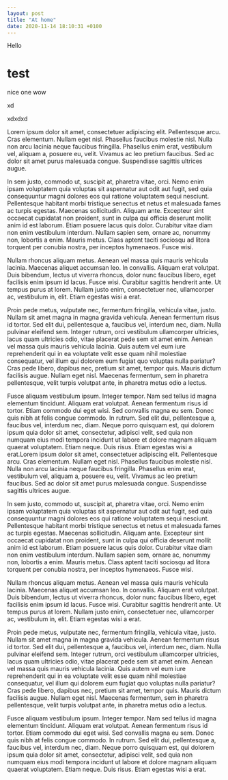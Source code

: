 ```yaml
---
layout: post
title: "At home"
date: 2020-11-14 18:10:31 +0100
---
```


Hello

# test

nice one wow

xd

xdxdxd

Lorem ipsum dolor sit amet, consectetuer adipiscing elit. Pellentesque arcu. Cras elementum. Nullam eget nisl. Phasellus faucibus molestie nisl. Nulla non arcu lacinia neque faucibus fringilla. Phasellus enim erat, vestibulum vel, aliquam a, posuere eu, velit. Vivamus ac leo pretium faucibus. Sed ac dolor sit amet purus malesuada congue. Suspendisse sagittis ultrices augue.

In sem justo, commodo ut, suscipit at, pharetra vitae, orci. Nemo enim ipsam voluptatem quia voluptas sit aspernatur aut odit aut fugit, sed quia consequuntur magni dolores eos qui ratione voluptatem sequi nesciunt. Pellentesque habitant morbi tristique senectus et netus et malesuada fames ac turpis egestas. Maecenas sollicitudin. Aliquam ante. Excepteur sint occaecat cupidatat non proident, sunt in culpa qui officia deserunt mollit anim id est laborum. Etiam posuere lacus quis dolor. Curabitur vitae diam non enim vestibulum interdum. Nullam sapien sem, ornare ac, nonummy non, lobortis a enim. Mauris metus. Class aptent taciti sociosqu ad litora torquent per conubia nostra, per inceptos hymenaeos. Fusce wisi.

Nullam rhoncus aliquam metus. Aenean vel massa quis mauris vehicula lacinia. Maecenas aliquet accumsan leo. In convallis. Aliquam erat volutpat. Duis bibendum, lectus ut viverra rhoncus, dolor nunc faucibus libero, eget facilisis enim ipsum id lacus. Fusce wisi. Curabitur sagittis hendrerit ante. Ut tempus purus at lorem. Nullam justo enim, consectetuer nec, ullamcorper ac, vestibulum in, elit. Etiam egestas wisi a erat.

Proin pede metus, vulputate nec, fermentum fringilla, vehicula vitae, justo. Nullam sit amet magna in magna gravida vehicula. Aenean fermentum risus id tortor. Sed elit dui, pellentesque a, faucibus vel, interdum nec, diam. Nulla pulvinar eleifend sem. Integer rutrum, orci vestibulum ullamcorper ultricies, lacus quam ultricies odio, vitae placerat pede sem sit amet enim. Aenean vel massa quis mauris vehicula lacinia. Quis autem vel eum iure reprehenderit qui in ea voluptate velit esse quam nihil molestiae consequatur, vel illum qui dolorem eum fugiat quo voluptas nulla pariatur? Cras pede libero, dapibus nec, pretium sit amet, tempor quis. Mauris dictum facilisis augue. Nullam eget nisl. Maecenas fermentum, sem in pharetra pellentesque, velit turpis volutpat ante, in pharetra metus odio a lectus.

Fusce aliquam vestibulum ipsum. Integer tempor. Nam sed tellus id magna elementum tincidunt. Aliquam erat volutpat. Aenean fermentum risus id tortor. Etiam commodo dui eget wisi. Sed convallis magna eu sem. Donec quis nibh at felis congue commodo. In rutrum. Sed elit dui, pellentesque a, faucibus vel, interdum nec, diam. Neque porro quisquam est, qui dolorem ipsum quia dolor sit amet, consectetur, adipisci velit, sed quia non numquam eius modi tempora incidunt ut labore et dolore magnam aliquam quaerat voluptatem. Etiam neque. Duis risus. Etiam egestas wisi a erat.Lorem ipsum dolor sit amet, consectetuer adipiscing elit. Pellentesque arcu. Cras elementum. Nullam eget nisl. Phasellus faucibus molestie nisl. Nulla non arcu lacinia neque faucibus fringilla. Phasellus enim erat, vestibulum vel, aliquam a, posuere eu, velit. Vivamus ac leo pretium faucibus. Sed ac dolor sit amet purus malesuada congue. Suspendisse sagittis ultrices augue.

In sem justo, commodo ut, suscipit at, pharetra vitae, orci. Nemo enim ipsam voluptatem quia voluptas sit aspernatur aut odit aut fugit, sed quia consequuntur magni dolores eos qui ratione voluptatem sequi nesciunt. Pellentesque habitant morbi tristique senectus et netus et malesuada fames ac turpis egestas. Maecenas sollicitudin. Aliquam ante. Excepteur sint occaecat cupidatat non proident, sunt in culpa qui officia deserunt mollit anim id est laborum. Etiam posuere lacus quis dolor. Curabitur vitae diam non enim vestibulum interdum. Nullam sapien sem, ornare ac, nonummy non, lobortis a enim. Mauris metus. Class aptent taciti sociosqu ad litora torquent per conubia nostra, per inceptos hymenaeos. Fusce wisi.

Nullam rhoncus aliquam metus. Aenean vel massa quis mauris vehicula lacinia. Maecenas aliquet accumsan leo. In convallis. Aliquam erat volutpat. Duis bibendum, lectus ut viverra rhoncus, dolor nunc faucibus libero, eget facilisis enim ipsum id lacus. Fusce wisi. Curabitur sagittis hendrerit ante. Ut tempus purus at lorem. Nullam justo enim, consectetuer nec, ullamcorper ac, vestibulum in, elit. Etiam egestas wisi a erat.

Proin pede metus, vulputate nec, fermentum fringilla, vehicula vitae, justo. Nullam sit amet magna in magna gravida vehicula. Aenean fermentum risus id tortor. Sed elit dui, pellentesque a, faucibus vel, interdum nec, diam. Nulla pulvinar eleifend sem. Integer rutrum, orci vestibulum ullamcorper ultricies, lacus quam ultricies odio, vitae placerat pede sem sit amet enim. Aenean vel massa quis mauris vehicula lacinia. Quis autem vel eum iure reprehenderit qui in ea voluptate velit esse quam nihil molestiae consequatur, vel illum qui dolorem eum fugiat quo voluptas nulla pariatur? Cras pede libero, dapibus nec, pretium sit amet, tempor quis. Mauris dictum facilisis augue. Nullam eget nisl. Maecenas fermentum, sem in pharetra pellentesque, velit turpis volutpat ante, in pharetra metus odio a lectus.

Fusce aliquam vestibulum ipsum. Integer tempor. Nam sed tellus id magna elementum tincidunt. Aliquam erat volutpat. Aenean fermentum risus id tortor. Etiam commodo dui eget wisi. Sed convallis magna eu sem. Donec quis nibh at felis congue commodo. In rutrum. Sed elit dui, pellentesque a, faucibus vel, interdum nec, diam. Neque porro quisquam est, qui dolorem ipsum quia dolor sit amet, consectetur, adipisci velit, sed quia non numquam eius modi tempora incidunt ut labore et dolore magnam aliquam quaerat voluptatem. Etiam neque. Duis risus. Etiam egestas wisi a erat.